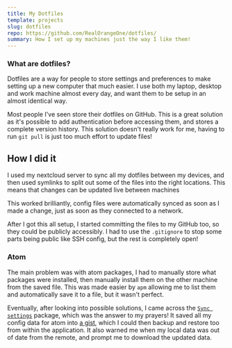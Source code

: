 ```yaml
---
title: My Dotfiles
template: projects
slug: dotfiles
repo: https://github.com/RealOrangeOne/dotfiles/
summary: How I set up my machines just the way I like them!
---
```


### What are dotfiles?
Dotfiles are a way for people to store settings and preferences to make setting up a new computer that much easier. I use both my laptop, desktop and work machine almost every day, and want them to be setup in an almost identical way. 

Most people I've seen store their dotfiles on GitHub. This is a great solution as it's possible to add authentication before accessing them, and stores a complete version history. This solution doesn't really work for me, having to run `git pull` is just too much effort to update files!

## How I did it
I used my nextcloud server to sync all my dotfiles between my devices, and then used symlinks to split out some of the files into the right locations. This means that changes can be updated live between machines

This worked brilliantly, config files were automatically synced as soon as I made a change, just as soon as they connected to a network.

After I got this all setup, I started committing the files to my GitHub too, so they could be publicly accessibly. I had to use the `.gitignore` to stop some parts being public like SSH config, but the rest is completely open!

### Atom
The main problem was with atom packages, I had to manually store what packages were installed, then manually install them on the other machine from the saved file. This was made easier by `apm` allowing me to list them and automatically save it to a file, but it wasn't perfect.

Eventually, after looking into possible solutions, I came across the [`Sync settings`](https://atom.io/packages/sync-settings) package, which was the answer to my prayers! It saved all my config data for atom into [a gist](https://gist.github.com/RealOrangeOne/9f9a4dd799ad01aa0502a09f06cbf454/), which I could then backup and restore too from within the application. It also warned me when my local data was out of date from the remote, and prompt me to download the updated data.

